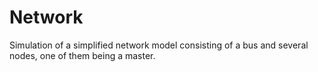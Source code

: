 Network
=======

Simulation of a simplified network model consisting of a bus and several nodes, one of them being a master.
